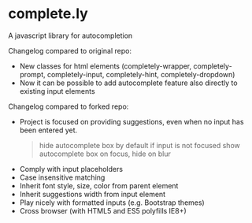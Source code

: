 complete.ly
===========

A javascript library for autocompletion

Changelog compared to original repo:
- New classes for html elements (completely-wrapper, completely-prompt, completely-input, completely-hint, completely-dropdown)
- Now it can be possible to add autocomplete feature also directly to existing input elements

Changelog compared to forked repo:
- Project is focused on providing suggestions, even when no input has been entered yet.
  > hide autocomplete box by default if input is not focused
  > show autocomplete box on focus, hide on blur
- Comply with input placeholders
- Case insensitive matching
- Inherit font style, size, color from parent element
- Inherit suggestions width from input element
- Play nicely with formatted inputs (e.g. Bootstrap themes)
- Cross browser (with HTML5 and ES5 polyfills IE8+)